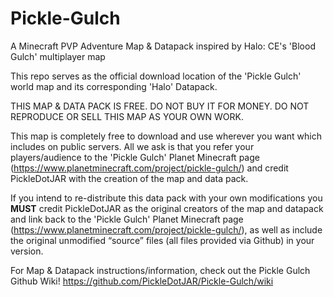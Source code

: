 # Pickle-Gulch
A Minecraft PVP Adventure Map & Datapack inspired by Halo: CE's 'Blood Gulch' multiplayer map

This repo serves as the official download location of the 'Pickle Gulch' world map and its corresponding 'Halo' Datapack.

THIS MAP & DATA PACK IS FREE. DO NOT BUY IT FOR MONEY. DO NOT REPRODUCE OR SELL THIS MAP AS YOUR OWN WORK.

This map is completely free to download and use wherever you want which includes on public servers. All we ask is that you refer your players/audience to the 'Pickle Gulch' Planet Minecraft page (https://www.planetminecraft.com/project/pickle-gulch/) and credit PickleDotJAR with the creation of the map and data pack.

If you intend to re-distribute this data pack with your own modifications you **MUST** credit PickleDotJAR as the original creators of the map and datapack and link back to the 'Pickle Gulch' Planet Minecraft page (https://www.planetminecraft.com/project/pickle-gulch/), as well as include the original unmodified “source” files (all files provided via Github) in your version.


For Map & Datapack instructions/information, check out the Pickle Gulch Github Wiki! https://github.com/PickleDotJAR/Pickle-Gulch/wiki
